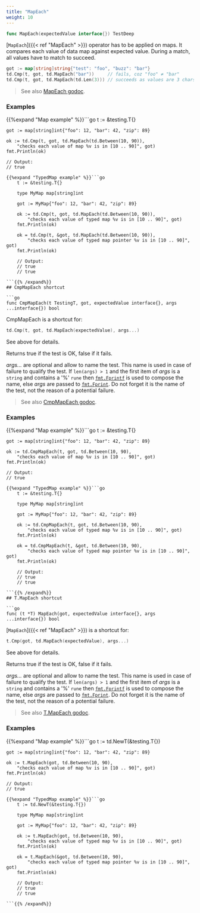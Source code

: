 ```yaml
---
title: "MapEach"
weight: 10
---
```


```go
func MapEach(expectedValue interface{}) TestDeep
```

[`MapEach`]({{< ref "MapEach" >}}) operator has to be applied on maps. It compares each value
of data map against expected value. During a match, all values have
to match to succeed.

```go
got := map[string]string{"test": "foo", "buzz": "bar"}
td.Cmp(t, got, td.MapEach("bar"))     // fails, coz "foo" ≠ "bar"
td.Cmp(t, got, td.MapEach(td.Len(3))) // succeeds as values are 3 chars long
```


> See also [<i class='fas fa-book'></i> MapEach godoc](https://pkg.go.dev/github.com/maxatome/go-testdeep/td#MapEach).

### Examples

{{%expand "Map example" %}}```go
	t := &testing.T{}

	got := map[string]int{"foo": 12, "bar": 42, "zip": 89}

	ok := td.Cmp(t, got, td.MapEach(td.Between(10, 90)),
		"checks each value of map %v is in [10 .. 90]", got)
	fmt.Println(ok)

	// Output:
	// true

```{{% /expand%}}
{{%expand "TypedMap example" %}}```go
	t := &testing.T{}

	type MyMap map[string]int

	got := MyMap{"foo": 12, "bar": 42, "zip": 89}

	ok := td.Cmp(t, got, td.MapEach(td.Between(10, 90)),
		"checks each value of typed map %v is in [10 .. 90]", got)
	fmt.Println(ok)

	ok = td.Cmp(t, &got, td.MapEach(td.Between(10, 90)),
		"checks each value of typed map pointer %v is in [10 .. 90]", got)
	fmt.Println(ok)

	// Output:
	// true
	// true

```{{% /expand%}}
## CmpMapEach shortcut

```go
func CmpMapEach(t TestingT, got, expectedValue interface{}, args ...interface{}) bool
```

CmpMapEach is a shortcut for:

```go
td.Cmp(t, got, td.MapEach(expectedValue), args...)
```

See above for details.

Returns true if the test is OK, false if it fails.

*args...* are optional and allow to name the test. This name is
used in case of failure to qualify the test. If `len(args) > 1` and
the first item of *args* is a `string` and contains a '%' `rune` then
[`fmt.Fprintf`](https://pkg.go.dev/fmt/#Fprintf) is used to compose the name, else *args* are passed to
[`fmt.Fprint`](https://pkg.go.dev/fmt/#Fprint). Do not forget it is the name of the test, not the
reason of a potential failure.


> See also [<i class='fas fa-book'></i> CmpMapEach godoc](https://pkg.go.dev/github.com/maxatome/go-testdeep/td#CmpMapEach).

### Examples

{{%expand "Map example" %}}```go
	t := &testing.T{}

	got := map[string]int{"foo": 12, "bar": 42, "zip": 89}

	ok := td.CmpMapEach(t, got, td.Between(10, 90),
		"checks each value of map %v is in [10 .. 90]", got)
	fmt.Println(ok)

	// Output:
	// true

```{{% /expand%}}
{{%expand "TypedMap example" %}}```go
	t := &testing.T{}

	type MyMap map[string]int

	got := MyMap{"foo": 12, "bar": 42, "zip": 89}

	ok := td.CmpMapEach(t, got, td.Between(10, 90),
		"checks each value of typed map %v is in [10 .. 90]", got)
	fmt.Println(ok)

	ok = td.CmpMapEach(t, &got, td.Between(10, 90),
		"checks each value of typed map pointer %v is in [10 .. 90]", got)
	fmt.Println(ok)

	// Output:
	// true
	// true

```{{% /expand%}}
## T.MapEach shortcut

```go
func (t *T) MapEach(got, expectedValue interface{}, args ...interface{}) bool
```

[`MapEach`]({{< ref "MapEach" >}}) is a shortcut for:

```go
t.Cmp(got, td.MapEach(expectedValue), args...)
```

See above for details.

Returns true if the test is OK, false if it fails.

*args...* are optional and allow to name the test. This name is
used in case of failure to qualify the test. If `len(args) > 1` and
the first item of *args* is a `string` and contains a '%' `rune` then
[`fmt.Fprintf`](https://pkg.go.dev/fmt/#Fprintf) is used to compose the name, else *args* are passed to
[`fmt.Fprint`](https://pkg.go.dev/fmt/#Fprint). Do not forget it is the name of the test, not the
reason of a potential failure.


> See also [<i class='fas fa-book'></i> T.MapEach godoc](https://pkg.go.dev/github.com/maxatome/go-testdeep/td#T.MapEach).

### Examples

{{%expand "Map example" %}}```go
	t := td.NewT(&testing.T{})

	got := map[string]int{"foo": 12, "bar": 42, "zip": 89}

	ok := t.MapEach(got, td.Between(10, 90),
		"checks each value of map %v is in [10 .. 90]", got)
	fmt.Println(ok)

	// Output:
	// true

```{{% /expand%}}
{{%expand "TypedMap example" %}}```go
	t := td.NewT(&testing.T{})

	type MyMap map[string]int

	got := MyMap{"foo": 12, "bar": 42, "zip": 89}

	ok := t.MapEach(got, td.Between(10, 90),
		"checks each value of typed map %v is in [10 .. 90]", got)
	fmt.Println(ok)

	ok = t.MapEach(&got, td.Between(10, 90),
		"checks each value of typed map pointer %v is in [10 .. 90]", got)
	fmt.Println(ok)

	// Output:
	// true
	// true

```{{% /expand%}}
